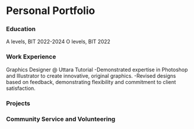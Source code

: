 # Personal Portfolio

### Education
A levels, BIT 2022-2024
O levels, BIT 2022

### Work Experience
Graphics Designer @ Uttara Tutorial
-Demonstrated expertise in Photoshop and Illustrator to create
innovative, original graphics.
-Revised designs based on feedback, demonstrating flexibility
and commitment to client satisfaction.

### Projects


### Community Service and Volunteering
